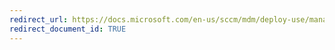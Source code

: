 ```yaml
---
redirect_url: https://docs.microsoft.com/en-us/sccm/mdm/deploy-use/manage-volume-purchased-ios-apps
redirect_document_id: TRUE
---
```

